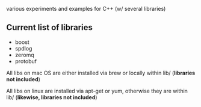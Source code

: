 various experiments and examples for C++ (w/ several libraries)

Current list of libraries
--
* boost
* spdlog
* zeromq
* protobuf

All libs on mac OS are either installed via brew or locally within lib/ 
(**libraries not included**)

All libs on linux are installed via apt-get or yum, otherwise they are
within lib/ (**likewise, libraries not included**)
